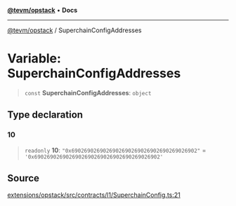 [**@tevm/opstack**](../README.md) • **Docs**

***

[@tevm/opstack](../globals.md) / SuperchainConfigAddresses

# Variable: SuperchainConfigAddresses

> `const` **SuperchainConfigAddresses**: `object`

## Type declaration

### 10

> `readonly` **10**: `"0x6902690269026902690269026902690269026902"` = `'0x6902690269026902690269026902690269026902'`

## Source

[extensions/opstack/src/contracts/l1/SuperchainConfig.ts:21](https://github.com/evmts/tevm-monorepo/blob/main/extensions/opstack/src/contracts/l1/SuperchainConfig.ts#L21)
